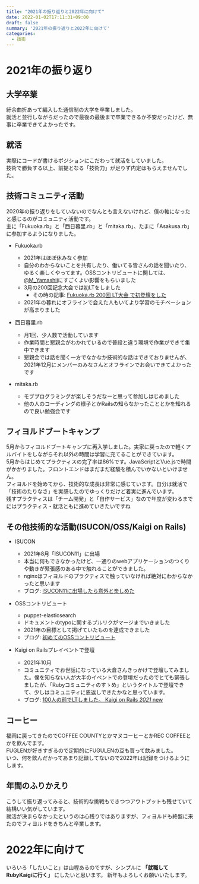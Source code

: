 ```yaml
---
title: "2021年の振り返りと2022年に向けて"
date: 2022-01-02T17:11:31+09:00
draft: false
summary: '2021年の振り返りと2022年に向けて'
categories:
  - 技術
---
```


# 2021年の振り返り

## 大学卒業

紆余曲折あって編入した通信制の大学を卒業しました。  
就活と並行しながらだったので最後の最後まで卒業できるか不安だったけど、無事に卒業できてよかったです。  

## 就活

実際にコードが書けるポジションにこだわって就活をしていました。  
技術で勝負する以上、前提となる「技術力」が足りず内定はもらえませんでした。  

## 技術コミュニティ活動

2020年の振り返りをしていないのでなんとも言えないけれど、僕の軸になったと感じるのがコミュニティ活動です。  
主に「Fukuoka.rb」と「西日暮里.rb」と「mitaka.rb」、たまに「Asakusa.rb」に参加するようになりました。  

-   Fukuoka.rb
    -   2021年はほぼ休みなく参加
    -   自分のわからないことを共有したり、働いてる皆さんの話を聞いたり、ゆるく楽しくやってます。OSSコントリビュートに関しては、[@M_Yamashii](https://twitter.com/M_Yamashii)にすごくよい影響をもらいました
    -   3月の200回記念大会では初LTをしました
        -   その時の記事: [Fukuoka.rb 200回 LT大会 で初登壇をした](https://a-ide-1995.com/blog/fukuokarb-200-lt/)
    -   2021年の暮れにオフラインで会えた人もいてより学習のモチベーションが高まりました

-   西日暮里.rb
    -   月1回、少人数で活動しています
    -   作業時間と懇親会がわかれているので普段と違う環境で作業ができて集中できます
    -   懇親会では話を聞く一方でなかなか技術的な話はできておりませんが、2021年12月にメンバーのみなさんとオフラインでお会いできてよかったです

-   mitaka.rb
    -   モブプログラミングが楽しそうだなーと思って参加しはじめました
    -   他の人のコーディングの様子とかRailsの知らなかったこととかを知れるので良い勉強会です

## フィヨルドブートキャンプ

5月からフィヨルドブートキャンプに再入学しました。実家に戻ったので軽くアルバイトをしながらそれ以外の時間は学習に充てることができています。  
5月からはじめてプラクティスの完了率は86%です。JavaScriptとVue.jsで時間がかかりました。フロントエンドはまだまだ経験を積んでいかないといけません。  
フィヨルドを始めてから、技術的な成長は非常に感じています。自分は就活で「技術のたりなさ」を実感したのでゆっくりだけど着実に進んでいます。  
残すプラクティスは「チーム開発」と「自作サービス」なので年度が変わるまでにはプラクティス・就活ともに進めていきたいですね  

## その他技術的な活動(ISUCON/OSS/Kaigi on Rails)

-   ISUCON
    -   2021年8月「ISUCON11」に出場
    -   本当に何もできなかったけど、一通りのwebアプリケーションのつくりや動きが緊張感のある中で触れることができました。
    -   nginxはフィヨルドのプラクティスで触っていなければ絶対にわからなかったと思います
    -   ブログ: [ISUCON11に出場したら意外と楽しめた](https://a-ide-1995.com/blog/isucon11/)

-   OSSコントリビュート
    -   puppet-elasticsearch
    -   ドキュメントのtypoに関するプルリクがマージまでいきました
    -   2021年の目標として掲げていたものを達成できました
    -   ブログ: [初めてのOSSコントリビュート](https://a-ide-1995.com/blog/first-oss-contribution/)

-   Kaigi on Railsプレイベントで登壇
    -   2021年10月
    -   コミュニティでお世話になっている大倉さんきっかけで登壇してみました。僕を知らない人が大半のイベントでの登壇だったのでとても緊張しましたが、「Rubyコミュニティのすゝめ」というタイトルで登壇できて、少しはコミュニティに恩返しできたかなと思っています。
    -   ブログ: [100人の前でLTしました。 Kaigi on Rails _2021_ new](https://a-ide-1995.com/blog/kaigionrails/)

## コーヒー

福岡に戻ってきたのでCOFFEE COUNTYとかマヌコーヒーとかREC COFFEEとかを飲んでます。  
FUGLENが好きすぎるので定期的にFUGULENの豆も買って飲みました。  
いつ、何を飲んだかってあまり記録してないので2022年は記録をつけるようにします。  

## 年間のふりかえり

こうして振り返ってみると、技術的な挑戦もできつつアウトプットも残せていて結構いい気がしています。  
就活が決まらなかったというのは心残りではありますが、フィヨルドも終盤に来たのでフィヨルドをきちんと卒業します。  

# 2022年に向けて

いろいろ「したいこと」は山程あるのですが、シンプルに **「就職してRubyKaigiに行く」** にしたいと思います。
新年もよろしくお願いいたします。
